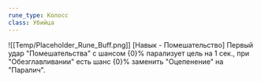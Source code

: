 ```yaml
---
rune_type: Колосс
class: Убийца
---
```

![[Temp/Placeholder_Rune_Buff.png]]
[Навык - Помешательство] Первый удар "Помешательства" с шансом {0}% парализует цель на 1 сек., при "Обезглавливании" есть шанс {0}% заменить "Оцепенение" на "Паралич".
